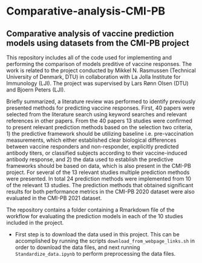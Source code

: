 # Comparative-analysis-CMI-PB
## Comparative analysis of vaccine prediction models using datasets from the CMI-PB project

This repository includes all of the code used for implementing and performing the comparison of models preditive of vaccine responses.
The work is related to the project conducted by Mikkel N. Rasmussen (Technical University of Denmark, DTU) in collaboration with La Jolla Institute for Immunology (LJI). The project was supervised by Lars Rønn Olsen (DTU) and Bjoern Peters (LJI).

Briefly summarized, a literature review was performed to identify previously presented methods for predicting vaccine responses. First, 40 papers were selected from the literature search using keyword searches and relevant references in other papers. From the 40 papers 13 studies were confirmed to present relevant prediction methods based on the selection two criteria, 1) the predictive framework should be utilizing baseline i.e. pre-vaccination measurements, which either established clear biological differences between vaccine responders and non-responder, explicitly predicted antibody titers, or classified subjects according to their vaccine-induced antibody response, and 2) the data used to establish the predictive frameworks should be based on data, which is also present in the CMI-PB project. For several of the 13 relevant studies multiple prediction methods were presented. In total 24 prediction methods were implemented from 10 of the relevant 13 studies. The prediction methods that obtained significant results for both performance metrics in the CMI-PB 2020 dataset were also evaluated in the CMI-PB 2021 dataset.


The repository contains a folder containing a Rmarkdown file of the workflow for evaluating the prediction models in each of the 10 studies included in the project.

- First step is to download the data used in this project. This can be accomplished by running the scripts `download_from_webpage_links.sh` in order to download the data files, and next running `Standardize_data.ipynb` to perform preprocessing the data files.
